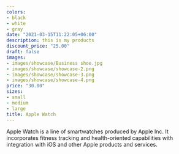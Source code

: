 ```yaml
---
colors:
- black
- white
- gray
date: "2021-03-15T11:22:05+06:00"
description: this is my products
discount_price: "25.00"
draft: false
images:
- images/showcase/Business shoe.jpg
- images/showcase/showcase-2.png
- images/showcase/showcase-3.png
- images/showcase/showcase-4.png
price: "30.00"
sizes:
- small
- medium
- large
title: Apple Watch
---
```


Apple Watch is a line of smartwatches produced by Apple Inc. It incorporates fitness tracking and health-oriented capabilities with integration with iOS and other Apple products and services.